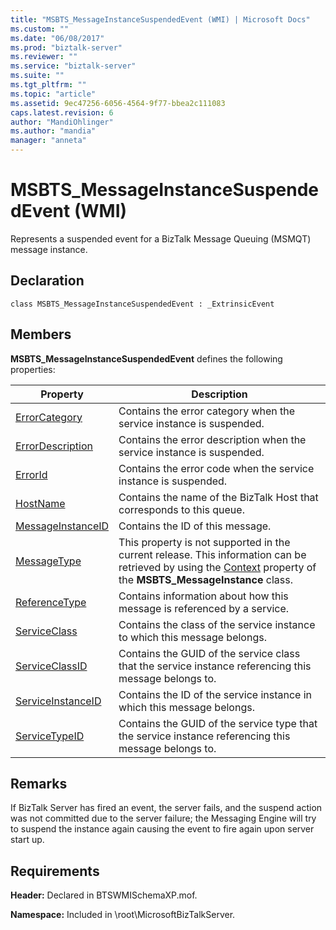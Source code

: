 ```yaml
---
title: "MSBTS_MessageInstanceSuspendedEvent (WMI) | Microsoft Docs"
ms.custom: ""
ms.date: "06/08/2017"
ms.prod: "biztalk-server"
ms.reviewer: ""
ms.service: "biztalk-server"
ms.suite: ""
ms.tgt_pltfrm: ""
ms.topic: "article"
ms.assetid: 9ec47256-6056-4564-9f77-bbea2c111083
caps.latest.revision: 6
author: "MandiOhlinger"
ms.author: "mandia"
manager: "anneta"
---
```

# MSBTS_MessageInstanceSuspendedEvent (WMI)
Represents a suspended event for a BizTalk Message Queuing (MSMQT) message instance.  
  
## Declaration  
  
```  
class MSBTS_MessageInstanceSuspendedEvent : _ExtrinsicEvent  
```  
  
## Members  
 **MSBTS_MessageInstanceSuspendedEvent** defines the following properties:  
  
|Property|Description|  
|--------------|-----------------|  
|[ErrorCategory](../core/msbts-messageinstancesuspendedevent-errorcategory-property-wmi.md)|Contains the error category when the service instance is suspended.|  
|[ErrorDescription](../core/msbts-messageinstancesuspendedevent-errordescription-property-wmi.md)|Contains the error description when the service instance is suspended.|  
|[ErrorId](../core/msbts-messageinstancesuspendedevent-errorid-property-wmi.md)|Contains the error code when the service instance is suspended.|  
|[HostName](../core/msbts-messageinstancesuspendedevent-hostname-property-wmi.md)|Contains the name of the BizTalk Host that corresponds to this queue.|  
|[MessageInstanceID](../core/msbts-messageinstancesuspendedevent-messageinstanceid-property-wmi.md)|Contains the ID of this message.|  
|[MessageType](../core/msbts-messageinstancesuspendedevent-messagetype-property-wmi.md)|This property is not supported in the current release. This information can be retrieved by using the [Context](../core/msbts-messageinstance-context-property-wmi.md) property of the **MSBTS_MessageInstance** class.|  
|[ReferenceType](../core/msbts-messageinstancesuspendedevent-referencetype-property-wmi.md)|Contains information about how this message is referenced by a service.|  
|[ServiceClass](../core/msbts-messageinstancesuspendedevent-serviceclass-property-wmi.md)|Contains the class of the service instance to which this message belongs.|  
|[ServiceClassID](../core/msbts-messageinstancesuspendedevent-serviceclassid-property-wmi.md)|Contains the GUID of the service class that the service instance referencing this message belongs to.|  
|[ServiceInstanceID](../core/msbts-messageinstancesuspendedevent-serviceinstanceid-property-wmi.md)|Contains the ID of the service instance in which this message belongs.|  
|[ServiceTypeID](../core/msbts-messageinstancesuspendedevent-servicetypeid-property-wmi.md)|Contains the GUID of the service type that the service instance referencing this message belongs to.|  
  
## Remarks  
 If BizTalk Server has fired an event, the server fails, and the suspend action was not committed due to the server failure; the Messaging Engine will try to suspend the instance again causing the event to fire again upon server start up.  
  
## Requirements  
 **Header:** Declared in BTSWMISchemaXP.mof.  
  
 **Namespace:** Included in \root\MicrosoftBizTalkServer.
